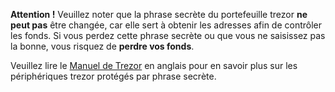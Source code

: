 **Attention !** Veuillez noter que la phrase secrète du portefeuille trezor **ne peut pas**
être changée, car elle sert à obtenir les adresses afin de contrôler les fonds. Si
vous perdez cette phrase secrète ou que vous ne saisissez pas la bonne, vous risquez de **perdre vos fonds**.

Veuillez lire le [Manuel de Trezor](https://doc.satoshilabs.com) en anglais
pour en savoir plus sur les périphériques trezor protégés par phrase secrète.
